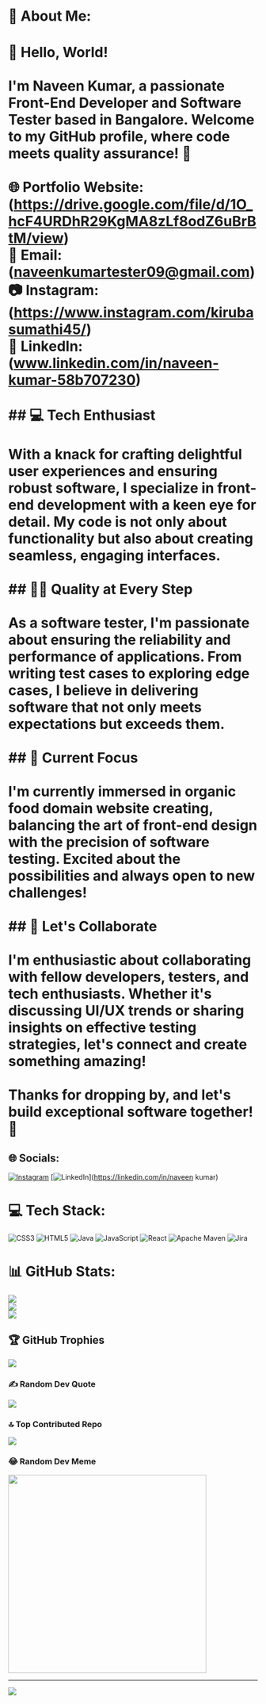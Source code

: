 # 💫 About Me:
# 👋 Hello, World!<br><br>I'm Naveen Kumar, a passionate Front-End Developer and Software Tester based in Bangalore. Welcome to my GitHub profile, where code meets quality assurance! 🚀<br><br>🌐 **Portfolio Website:** (https://drive.google.com/file/d/1O_hcF4URDhR29KgMA8zLf8odZ6uBrBtM/view)  <br>📧 **Email:** (naveenkumartester09@gmail.com)  <br>📷 **Instagram:**(https://www.instagram.com/kirubasumathi45/)  <br>🔗 **LinkedIn:** (www.linkedin.com/in/naveen-kumar-58b707230)<br><br>## 💻 Tech Enthusiast<br><br>With a knack for crafting delightful user experiences and ensuring robust software, I specialize in front-end development with a keen eye for detail. My code is not only about functionality but also about creating seamless, engaging interfaces.<br><br>## 🕵️‍♂️ Quality at Every Step<br><br>As a software tester, I'm passionate about ensuring the reliability and performance of applications. From writing test cases to exploring edge cases, I believe in delivering software that not only meets expectations but exceeds them.<br><br>## 🚀 Current Focus<br><br>I'm currently immersed in organic food domain website creating, balancing the art of front-end design with the precision of software testing. Excited about the possibilities and always open to new challenges!<br><br>## 🤝 Let's Collaborate<br><br>I'm enthusiastic about collaborating with fellow developers, testers, and tech enthusiasts. Whether it's discussing UI/UX trends or sharing insights on effective testing strategies, let's connect and create something amazing!<br><br>Thanks for dropping by, and let's build exceptional software together! 🌟<br>


## 🌐 Socials:
[![Instagram](https://img.shields.io/badge/Instagram-%23E4405F.svg?logo=Instagram&logoColor=white)](https://instagram.com/kirubasumathi45) [![LinkedIn](https://img.shields.io/badge/LinkedIn-%230077B5.svg?logo=linkedin&logoColor=white)](https://linkedin.com/in/naveen kumar) 

# 💻 Tech Stack:
![CSS3](https://img.shields.io/badge/css3-%231572B6.svg?style=for-the-badge&logo=css3&logoColor=white) ![HTML5](https://img.shields.io/badge/html5-%23E34F26.svg?style=for-the-badge&logo=html5&logoColor=white) ![Java](https://img.shields.io/badge/java-%23ED8B00.svg?style=for-the-badge&logo=openjdk&logoColor=white) ![JavaScript](https://img.shields.io/badge/javascript-%23323330.svg?style=for-the-badge&logo=javascript&logoColor=%23F7DF1E) ![React](https://img.shields.io/badge/react-%2320232a.svg?style=for-the-badge&logo=react&logoColor=%2361DAFB) ![Apache Maven](https://img.shields.io/badge/Apache%20Maven-C71A36?style=for-the-badge&logo=Apache%20Maven&logoColor=white) ![Jira](https://img.shields.io/badge/jira-%230A0FFF.svg?style=for-the-badge&logo=jira&logoColor=white)
# 📊 GitHub Stats:
![](https://github-readme-stats.vercel.app/api?username=NaveenNSSKM&theme=dark&hide_border=false&include_all_commits=false&count_private=false)<br/>
![](https://github-readme-streak-stats.herokuapp.com/?user=NaveenNSSKM&theme=dark&hide_border=false)<br/>
![](https://github-readme-stats.vercel.app/api/top-langs/?username=NaveenNSSKM&theme=dark&hide_border=false&include_all_commits=false&count_private=false&layout=compact)

## 🏆 GitHub Trophies
![](https://github-profile-trophy.vercel.app/?username=NaveenNSSKM&theme=radical&no-frame=false&no-bg=true&margin-w=4)

### ✍️ Random Dev Quote
![](https://quotes-github-readme.vercel.app/api?type=horizontal&theme=radical)

### 🔝 Top Contributed Repo
![](https://github-contributor-stats.vercel.app/api?username=NaveenNSSKM&limit=5&theme=dark&combine_all_yearly_contributions=true)

### 😂 Random Dev Meme
<img src='https://randommeme-five.vercel.app/' style="height: 400px;"/>

---
[![](https://visitcount.itsvg.in/api?id=NaveenNSSKM&icon=0&color=0)](https://visitcount.itsvg.in)

<!-- Proudly created with GPRM ( https://gprm.itsvg.in ) -->
